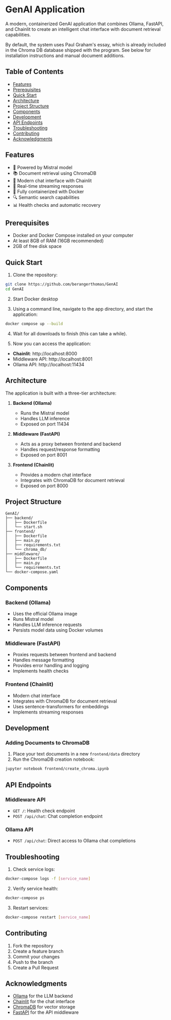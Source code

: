 # GenAI Application

A modern, containerized GenAI application that combines Ollama, FastAPI, and Chainlit to create an intelligent chat interface with document retrieval capabilities.

By default, the system uses Paul Graham's essay, which is already included in the Chroma DB database shipped with the program. See below for installation instructions and manual document additions.


## Table of Contents

- [Features](#features)
- [Prerequisites](#prerequisites)
- [Quick Start](#quick-start)
- [Architecture](#architecture)
- [Project Structure](#project-structure)
- [Components](#components)
- [Development](#development)
- [API Endpoints](#api-endpoints)
- [Troubleshooting](#troubleshooting)
- [Contributing](#contributing)
- [Acknowledgments](#acknowledgments)


## Features

- 🤖 Powered by Mistral model
- 📚 Document retrieval using ChromaDB
- 💬 Modern chat interface with Chainlit
- 🔄 Real-time streaming responses
- 🐳 Fully containerized with Docker
- 🔍 Semantic search capabilities
- 📊 Health checks and automatic recovery

## Prerequisites

- Docker and Docker Compose installed on your computer
- At least 8GB of RAM (16GB recommended)
- 2GB of free disk space

## Quick Start

1. Clone the repository:
```bash
git clone https://github.com/berangerthomas/GenAI
cd GenAI
```

2. Start Docker desktop

3. Using a command line, navigate to the app directory, and start the application:
```bash
docker compose up --build
```

4. Wait for all downloads to finish (this can take a while).

5. Now you can access the application:
- **Chainlit**: http://localhost:8000
- Middleware API: http://localhost:8001
- Ollama API: http://localhost:11434


## Architecture

The application is built with a three-tier architecture:

1. **Backend (Ollama)**
   - Runs the Mistral model
   - Handles LLM inference
   - Exposed on port 11434

2. **Middleware (FastAPI)**
   - Acts as a proxy between frontend and backend
   - Handles request/response formatting
   - Exposed on port 8001

3. **Frontend (Chainlit)**
   - Provides a modern chat interface
   - Integrates with ChromaDB for document retrieval
   - Exposed on port 8000

   
## Project Structure

```
GenAI/
├── backend/
│   ├── Dockerfile
│   └── start.sh
├── frontend/
│   ├── Dockerfile
│   ├── main.py
│   ├── requirements.txt
│   └── chroma_db/
├── middleware/
│   ├── Dockerfile
│   ├── main.py
│   └── requirements.txt
└── docker-compose.yaml
```

## Components

### Backend (Ollama)

- Uses the official Ollama image
- Runs Mistral model
- Handles LLM inference requests
- Persists model data using Docker volumes

### Middleware (FastAPI)

- Proxies requests between frontend and backend
- Handles message formatting
- Provides error handling and logging
- Implements health checks

### Frontend (Chainlit)

- Modern chat interface
- Integrates with ChromaDB for document retrieval
- Uses sentence-transformers for embeddings
- Implements streaming responses

## Development

### Adding Documents to ChromaDB

1. Place your text documents in a new `frontend/data` directory
2. Run the ChromaDB creation notebook:
```bash
jupyter notebook frontend/create_chroma.ipynb
```

## API Endpoints

### Middleware API

- `GET /`: Health check endpoint
- `POST /api/chat`: Chat completion endpoint

### Ollama API

- `POST /api/chat`: Direct access to Ollama chat completions


## Troubleshooting

1. Check service logs:
```bash
docker-compose logs -f [service_name]
```

2. Verify service health:
```bash
docker-compose ps
```

3. Restart services:
```bash
docker-compose restart [service_name]
```

## Contributing

1. Fork the repository
2. Create a feature branch
3. Commit your changes
4. Push to the branch
5. Create a Pull Request

## Acknowledgments

- [Ollama](https://ollama.ai/) for the LLM backend
- [Chainlit](https://chainlit.io/) for the chat interface
- [ChromaDB](https://www.chromadb.com/) for vector storage
- [FastAPI](https://fastapi.tiangolo.com/) for the API middleware 
